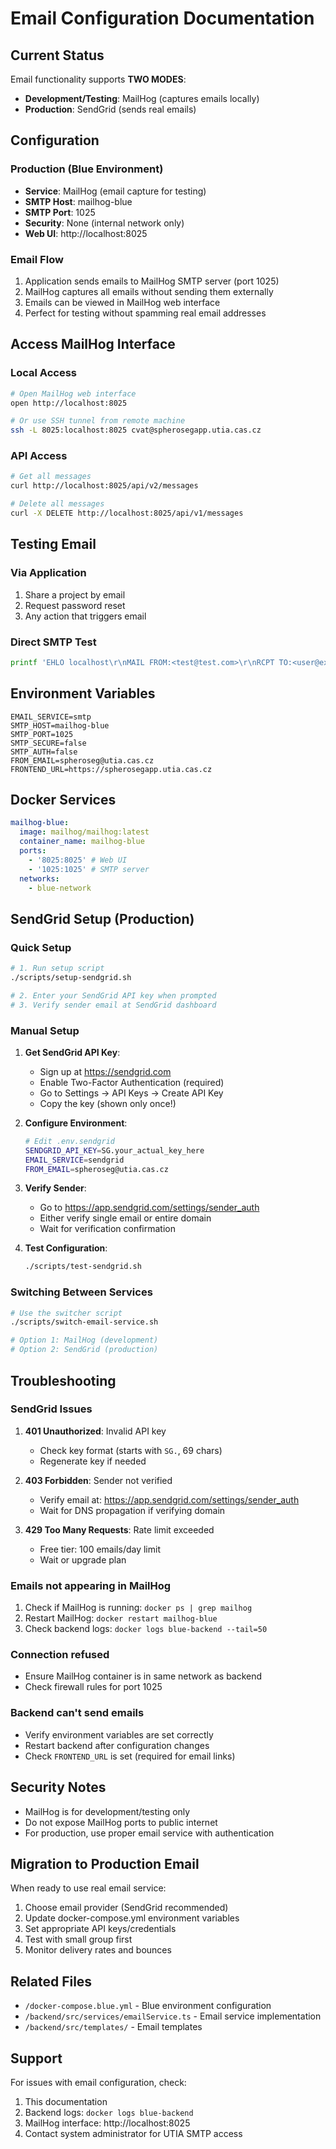 # Email Configuration Documentation

## Current Status

Email functionality supports **TWO MODES**:

- **Development/Testing**: MailHog (captures emails locally)
- **Production**: SendGrid (sends real emails)

## Configuration

### Production (Blue Environment)

- **Service**: MailHog (email capture for testing)
- **SMTP Host**: mailhog-blue
- **SMTP Port**: 1025
- **Security**: None (internal network only)
- **Web UI**: http://localhost:8025

### Email Flow

1. Application sends emails to MailHog SMTP server (port 1025)
2. MailHog captures all emails without sending them externally
3. Emails can be viewed in MailHog web interface
4. Perfect for testing without spamming real email addresses

## Access MailHog Interface

### Local Access

```bash
# Open MailHog web interface
open http://localhost:8025

# Or use SSH tunnel from remote machine
ssh -L 8025:localhost:8025 cvat@spherosegapp.utia.cas.cz
```

### API Access

```bash
# Get all messages
curl http://localhost:8025/api/v2/messages

# Delete all messages
curl -X DELETE http://localhost:8025/api/v1/messages
```

## Testing Email

### Via Application

1. Share a project by email
2. Request password reset
3. Any action that triggers email

### Direct SMTP Test

```bash
printf 'EHLO localhost\r\nMAIL FROM:<test@test.com>\r\nRCPT TO:<user@example.com>\r\nDATA\r\nSubject: Test\r\n\r\nTest message\r\n.\r\nQUIT\r\n' | nc localhost 1025
```

## Environment Variables

```env
EMAIL_SERVICE=smtp
SMTP_HOST=mailhog-blue
SMTP_PORT=1025
SMTP_SECURE=false
SMTP_AUTH=false
FROM_EMAIL=spheroseg@utia.cas.cz
FRONTEND_URL=https://spherosegapp.utia.cas.cz
```

## Docker Services

```yaml
mailhog-blue:
  image: mailhog/mailhog:latest
  container_name: mailhog-blue
  ports:
    - '8025:8025' # Web UI
    - '1025:1025' # SMTP server
  networks:
    - blue-network
```

## SendGrid Setup (Production)

### Quick Setup

```bash
# 1. Run setup script
./scripts/setup-sendgrid.sh

# 2. Enter your SendGrid API key when prompted
# 3. Verify sender email at SendGrid dashboard
```

### Manual Setup

1. **Get SendGrid API Key**:
   - Sign up at https://sendgrid.com
   - Enable Two-Factor Authentication (required)
   - Go to Settings → API Keys → Create API Key
   - Copy the key (shown only once!)

2. **Configure Environment**:

   ```bash
   # Edit .env.sendgrid
   SENDGRID_API_KEY=SG.your_actual_key_here
   EMAIL_SERVICE=sendgrid
   FROM_EMAIL=spheroseg@utia.cas.cz
   ```

3. **Verify Sender**:
   - Go to https://app.sendgrid.com/settings/sender_auth
   - Either verify single email or entire domain
   - Wait for verification confirmation

4. **Test Configuration**:
   ```bash
   ./scripts/test-sendgrid.sh
   ```

### Switching Between Services

```bash
# Use the switcher script
./scripts/switch-email-service.sh

# Option 1: MailHog (development)
# Option 2: SendGrid (production)
```

## Troubleshooting

### SendGrid Issues

1. **401 Unauthorized**: Invalid API key
   - Check key format (starts with `SG.`, 69 chars)
   - Regenerate key if needed

2. **403 Forbidden**: Sender not verified
   - Verify email at: https://app.sendgrid.com/settings/sender_auth
   - Wait for DNS propagation if verifying domain

3. **429 Too Many Requests**: Rate limit exceeded
   - Free tier: 100 emails/day limit
   - Wait or upgrade plan

### Emails not appearing in MailHog

1. Check if MailHog is running: `docker ps | grep mailhog`
2. Restart MailHog: `docker restart mailhog-blue`
3. Check backend logs: `docker logs blue-backend --tail=50`

### Connection refused

- Ensure MailHog container is in same network as backend
- Check firewall rules for port 1025

### Backend can't send emails

- Verify environment variables are set correctly
- Restart backend after configuration changes
- Check `FRONTEND_URL` is set (required for email links)

## Security Notes

- MailHog is for development/testing only
- Do not expose MailHog ports to public internet
- For production, use proper email service with authentication

## Migration to Production Email

When ready to use real email service:

1. Choose email provider (SendGrid recommended)
2. Update docker-compose.yml environment variables
3. Set appropriate API keys/credentials
4. Test with small group first
5. Monitor delivery rates and bounces

## Related Files

- `/docker-compose.blue.yml` - Blue environment configuration
- `/backend/src/services/emailService.ts` - Email service implementation
- `/backend/src/templates/` - Email templates

## Support

For issues with email configuration, check:

1. This documentation
2. Backend logs: `docker logs blue-backend`
3. MailHog interface: http://localhost:8025
4. Contact system administrator for UTIA SMTP access
